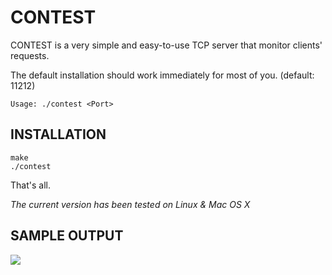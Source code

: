 CONTEST
=======

CONTEST is a very simple and easy-to-use TCP server that monitor clients' requests.

The default installation should work immediately for most of you. (default: 11212)

    Usage: ./contest <Port>

## INSTALLATION

    make
    ./contest

That's all.

_The current version has been tested on Linux & Mac OS X_

## SAMPLE OUTPUT
![](https://github.com/likejazz/contest-server/blob/master/pub/contest.png)
